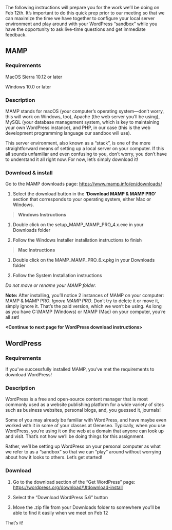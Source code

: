 The following instructions will prepare you for the work we’ll be doing on Feb 12th. It’s important to do this quick prep prior to our meeting so that we can maximize the time we have together to configure your local server environment and play around with your WordPress “sandbox” while you have the opportunity to ask live-time questions and get immediate feedback.

MAMP
----

### Requirements

MacOS Sierra 10.12 or later

Windows 10.0 or later

### Description

MAMP stands for macOS (your computer’s operating system—don’t worry, this will work on Windows, too), Apache (the web server you’ll be using), MySQL (your database management system, which is key to maintaining your own WordPress instance), and PHP, in our case (this is the web development programming language our sandbox will use).

This server environment, also known as a “stack”, is one of the more straightforward means of setting up a local server on your computer. If this all sounds unfamiliar and even confusing to you, don’t worry, you don’t have to understand it all right now. For now, let’s simply download it!

### Download & install

Go to the MAMP downloads page: [<u>https://www.mamp.info/en/downloads/</u>](https://www.mamp.info/en/downloads/)

1.  Select the download button in the **‘Download MAMP & MAMP PRO’** section that corresponds to your operating system, either Mac or Windows.

> **Windows Instructions**

1.  Double click on the setup\_MAMP\_MAMP\_PRO\_4.x.exe in your Downloads folder

2.  Follow the Windows Installer installation instructions to finish

> **Mac Instructions**

1.  Double click on the MAMP\_MAMP\_PRO\_6.x.pkg in your Downloads folder

2.  Follow the System Installation instructions

*Do not move or rename your MAMP folder.*

**Note:** After installing, you’ll notice 2 instances of MAMP on your computer: MAMP & MAMP PRO. *Ignore MAMP PRO*. Don’t try to delete it or move it, simply ignore it. That’s the paid version, which we won’t be using. As long as you have C:\\MAMP (Windows) or MAMP (Mac) on your computer, you’re all set!

**&lt;Continue to next page for WordPress download instructions&gt;**

WordPress
---------

### Requirements

If you’ve successfully installed MAMP, you’ve met the requirements to download WordPress!

### Description

WordPress is a free and open-source content manager that is most commonly used as a website publishing platform for a wide variety of sites such as business websites, personal blogs, and, you guessed it, journals!

Some of you may already be familiar with WordPress, and have maybe even worked with it in some of your classes at Geneseo. Typically, when you use WordPress, you’re using it on the web at a domain that anyone can look up and visit. That’s not how we’ll be doing things for this assignment.

Rather, we’ll be setting up WordPress on your personal computer as what we refer to as a “sandbox” so that we can “play” around without worrying about how it looks to others. Let’s get started!

### Download

1.  Go to the download section of the “Get WordPress” page: [<u>https://wordpress.org/download/\#download-install</u>](https://wordpress.org/download/#download-install)

2.  Select the “Download WordPress 5.6” button

3.  Move the .zip file from your Downloads folder to somewhere you’ll be able to find it easily when we meet on Feb 12

That’s it!
